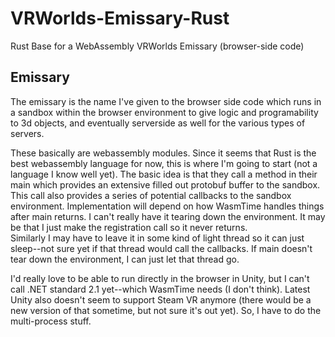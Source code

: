 # VRWorlds-Emissary-Rust
Rust Base for a WebAssembly VRWorlds Emissary (browser-side code)

## Emissary
The emissary is the name I've given to the browser side code which runs in a sandbox within the browser environment to give logic
and programability to 3d objects, and eventually serverside as well for the various types of servers.

These basically are webassembly modules.   Since it seems that Rust is the best webassembly language for now, this is where I'm going to 
start (not a language I know well yet).   The basic idea is that they call a method in their main which provides an extensive filled out
protobuf buffer to the sandbox.   This call also provides a series of potential callbacks to the sandbox environment.   Implementation 
will depend on how WasmTime handles things after main returns.   I can't really have it tearing down the environment.   It may be that
I just make the registration call so it never returns.   
Similarly I may have to leave it in some kind of light thread so it can just sleep--not 
sure yet if that thread would call the callbacks.   If main doesn't tear down the environment, I can just let that thread go.

I'd really love to be able to run directly in the browser in Unity, 
but I can't call .NET standard 2.1 yet--which WasmTime needs (I don't think).   Latest
Unity also doesn't seem to support Steam VR anymore (there would be a new version of that sometime, but not sure it's out yet).  So, I 
have to do the multi-process stuff.
